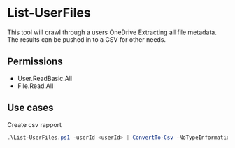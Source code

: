 # List-UserFiles

This tool will crawl through a users OneDrive Extracting all file metadata. 
The results can be pushed in to a CSV for other needs.

## Permissions

- User.ReadBasic.All
- File.Read.All

## Use cases

Create csv rapport 
```powershell
.\List-UserFiles.ps1 -userId <userId> | ConvertTo-Csv -NoTypeInformation > .\raport.csv
```

